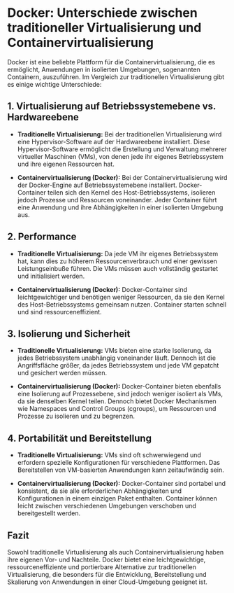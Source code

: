 # Docker: Unterschiede zwischen traditioneller Virtualisierung und Containervirtualisierung

Docker ist eine beliebte Plattform für die Containervirtualisierung, die es ermöglicht, Anwendungen in isolierten Umgebungen, sogenannten Containern, auszuführen. Im Vergleich zur traditionellen Virtualisierung gibt es einige wichtige Unterschiede:

## 1. Virtualisierung auf Betriebssystemebene vs. Hardwareebene

- **Traditionelle Virtualisierung:** Bei der traditionellen Virtualisierung wird eine Hypervisor-Software auf der Hardwareebene installiert. Diese Hypervisor-Software ermöglicht die Erstellung und Verwaltung mehrerer virtueller Maschinen (VMs), von denen jede ihr eigenes Betriebssystem und ihre eigenen Ressourcen hat.

- **Containervirtualisierung (Docker):** Bei der Containervirtualisierung wird der Docker-Engine auf Betriebssystemebene installiert. Docker-Container teilen sich den Kernel des Host-Betriebssystems, isolieren jedoch Prozesse und Ressourcen voneinander. Jeder Container führt eine Anwendung und ihre Abhängigkeiten in einer isolierten Umgebung aus.

## 2. Performance

- **Traditionelle Virtualisierung:** Da jede VM ihr eigenes Betriebssystem hat, kann dies zu höherem Ressourcenverbrauch und einer gewissen Leistungseinbuße führen. Die VMs müssen auch vollständig gestartet und initialisiert werden.

- **Containervirtualisierung (Docker):** Docker-Container sind leichtgewichtiger und benötigen weniger Ressourcen, da sie den Kernel des Host-Betriebssystems gemeinsam nutzen. Container starten schnell und sind ressourceneffizient.

## 3. Isolierung und Sicherheit

- **Traditionelle Virtualisierung:** VMs bieten eine starke Isolierung, da jedes Betriebssystem unabhängig voneinander läuft. Dennoch ist die Angriffsfläche größer, da jedes Betriebssystem und jede VM gepatcht und gesichert werden müssen.

- **Containervirtualisierung (Docker):** Docker-Container bieten ebenfalls eine Isolierung auf Prozessebene, sind jedoch weniger isoliert als VMs, da sie denselben Kernel teilen. Dennoch bietet Docker Mechanismen wie Namespaces und Control Groups (cgroups), um Ressourcen und Prozesse zu isolieren und zu begrenzen.

## 4. Portabilität und Bereitstellung

- **Traditionelle Virtualisierung:** VMs sind oft schwerwiegend und erfordern spezielle Konfigurationen für verschiedene Plattformen. Das Bereitstellen von VM-basierten Anwendungen kann zeitaufwändig sein.

- **Containervirtualisierung (Docker):** Docker-Container sind portabel und konsistent, da sie alle erforderlichen Abhängigkeiten und Konfigurationen in einem einzigen Paket enthalten. Container können leicht zwischen verschiedenen Umgebungen verschoben und bereitgestellt werden.

## Fazit

Sowohl traditionelle Virtualisierung als auch Containervirtualisierung haben ihre eigenen Vor- und Nachteile. Docker bietet eine leichtgewichtige, ressourceneffiziente und portierbare Alternative zur traditionellen Virtualisierung, die besonders für die Entwicklung, Bereitstellung und Skalierung von Anwendungen in einer Cloud-Umgebung geeignet ist.
